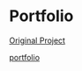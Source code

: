 # Portfolio
[Original Project](https://github.com/hashirshoaeb/portfolio/tree/main)


[portfolio](https://sharath29.github.io/portfolio/)
